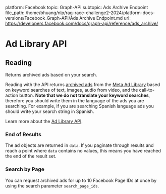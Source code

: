 platform: Facebook
topic: Graph-API
subtopic: Ads Archive Endpoint
file_path: /home/bhuang/nlp/rag-race-challenge2-2024/platform-docs-versions/Facebook_Graph-API/Ads Archive Endpoint.md
url: https://developers.facebook.com/docs/graph-api/reference/ads_archive/

# Ad Library API

## Reading

Returns archived ads based on your search.

  

Reading with the API returns [archived ads](https://developers.facebook.com/docs/graph-api/reference/archived-ad/) from the [Meta Ad Library](https://www.facebook.com/ads/library) based on keyword searches of text, images, audio from video, and the call-to-action button. **Note that we do not translate your keyword searches**, therefore you should write them in the language of the ads you are searching. For example, if you are searching Spanish language ads you should write your search string in Spanish.

Learn more about the [Ad Library API](https://www.facebook.com/ads/library/api).

### End of Results

The ad objects are returned in `data`. If you paginate through results and reach a point where `data` contains no values, this means you have reached the end of the result set.

### Search by Page

You can request archived ads for up to 10 Facebook Page IDs at once by using the search parameter `search_page_ids`.